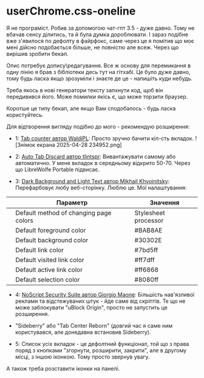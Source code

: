 # userChrome.css-oneline

Я не програміст. Робив за допомогою чат-гпт 3.5 - дуже давно. Тому не вбачав сенсу ділитись, та й була думка дороблювати. І зараз подібне вже з'явилося по дефолту в файрфокс, саме через це я помітив що моє мені дійсно подобається більше, не повністю але всеж. Через що вирішив зробити бекап.

Опис потребує допису\редагування. Все ж основу для перемикання в одну лінію я брав з бібліотеки десь тут на гітхабі. Це було дуже давно, тому будь ласка якщо зрозуміли і знаєте де це - напишіть куди небудь.

Треба якось в нові генератори тексту запхнути код, щоб він передивився його. Може помилки якісь є, що може торзити браузер.

Коротше це типу бекап, але якщо Вам сподобалось - будь ласка користуйтесь.

Для відтворення вигляду подібно до мого - рекомендую розширення:

- 1: [Tab counter автор WaldiPL](https://addons.mozilla.org/uk/firefox/addon/tabcounter-1/): Просто зручно бачити кіл-сть вкладок.
    ![Знімок екрана 2025-04-28 234952.png]
- 2: [Auto Tab Discard автор tlintspr](https://addons.mozilla.org/uk/firefox/addon/auto-tab-discard/): Вивантажувати самому або автоматично. У мене вкладок в середньому відкрито 50-70. Через що LibreWolfe Portable підвисає.
    
- 3: [Dark Background and Light Text автор Mikhail Khvoinitsky](https://addons.mozilla.org/uk/firefox/addon/dark-background-light-text/): Перефарбовує любу веб-сторінку. Люблю це. Мої налаштування:
    
|     | Параметр                               | Значення             |
| --- | -------------------------------------- | -------------------- |
|     | Default method of changing page colors | Stylesheet processor |
|     | Default foreground color               | #BAB8AE              |
|     | Default background color               | #30302E              |
|     | Default link color                     | #7bd5ff              |
|     | Default visited link color             | #ff7dff              |
|     | Default active link color              | #ff6868              |
|     | Default selection color                | #8080ff              |

- 4: [NoScript Security Suite автор Giorgio Maone](ns.mozilla.org/uk/firefox/addon/noscript/): Більшість нав'язливої реклами та відстежуваних штук - йде саме від скріптів. Те що не може заблокувати "uBlock Origin", просто не запустить це розширення.

- "Sideberry" або "Tab Center Reborn" (довгий час я саме ним користувався, але донедавна встановив Sideberry).
    
- 5: Список усіх вкладок - це дефолтний функціонал, той що з права поряд з кнопками "згорнути, розширити, закрити", але в другому місці, з іншою іконкою. Тому просто звернув увагу.

А також треба розставити іконки на панелі.
